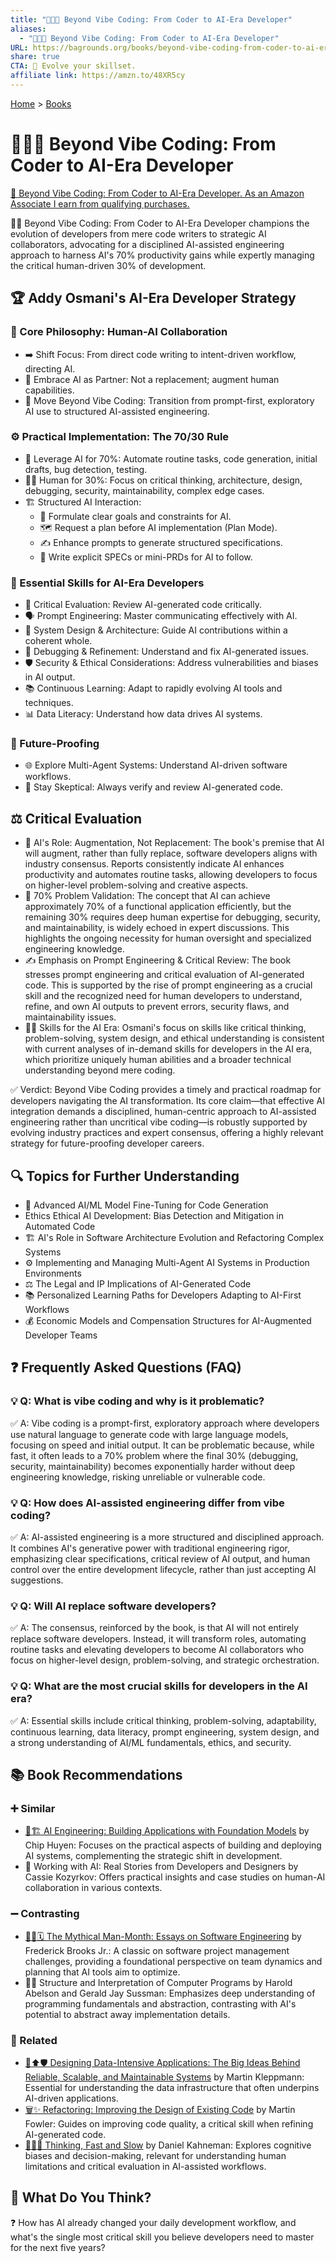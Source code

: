 ```yaml
---
title: "🧑‍💻🤖 Beyond Vibe Coding: From Coder to AI-Era Developer"
aliases:
  - "🧑‍💻🤖 Beyond Vibe Coding: From Coder to AI-Era Developer"
URL: https://bagrounds.org/books/beyond-vibe-coding-from-coder-to-ai-era-developer
share: true
CTA: 🚀 Evolve your skillset.
affiliate link: https://amzn.to/48XR5cy
---
```

[Home](../index.md) > [Books](./index.md)  
# 🧑‍💻🤖 Beyond Vibe Coding: From Coder to AI-Era Developer  
[🛒 Beyond Vibe Coding: From Coder to AI-Era Developer. As an Amazon Associate I earn from qualifying purchases.](https://amzn.to/48XR5cy)  
  
🚀💡 Beyond Vibe Coding: From Coder to AI-Era Developer champions the evolution of developers from mere code writers to strategic AI collaborators, advocating for a disciplined AI-assisted engineering approach to harness AI's 70% productivity gains while expertly managing the critical human-driven 30% of development.  
  
## 🏆 Addy Osmani's AI-Era Developer Strategy  
  
### 🧠 Core Philosophy: Human-AI Collaboration  
* ➡️ Shift Focus: From direct code writing to intent-driven workflow, directing AI.  
* 🤝 Embrace AI as Partner: Not a replacement; augment human capabilities.  
* 🚫 Move Beyond Vibe Coding: Transition from prompt-first, exploratory AI use to structured AI-assisted engineering.  
  
### ⚙️ Practical Implementation: The 70/30 Rule  
* 🤖 Leverage AI for 70%: Automate routine tasks, code generation, initial drafts, bug detection, testing.  
* 🧑‍💻 Human for 30%: Focus on critical thinking, architecture, design, debugging, security, maintainability, complex edge cases.  
* 🏗️ Structured AI Interaction:  
    * 🎯 Formulate clear goals and constraints for AI.  
    * 🗺️ Request a plan before AI implementation (Plan Mode).  
    * ✍️ Enhance prompts to generate structured specifications.  
    * 📜 Write explicit SPECs or mini-PRDs for AI to follow.  
  
### 🔑 Essential Skills for AI-Era Developers  
* 🧐 Critical Evaluation: Review AI-generated code critically.  
* 🗣️ Prompt Engineering: Master communicating effectively with AI.  
* 📐 System Design & Architecture: Guide AI contributions within a coherent whole.  
* 🐛 Debugging & Refinement: Understand and fix AI-generated issues.  
* 🛡️ Security & Ethical Considerations: Address vulnerabilities and biases in AI output.  
* 📚 Continuous Learning: Adapt to rapidly evolving AI tools and techniques.  
* 📊 Data Literacy: Understand how data drives AI systems.  
  
### 🔮 Future-Proofing  
* 🌐 Explore Multi-Agent Systems: Understand AI-driven software workflows.  
* 🤔 Stay Skeptical: Always verify and review AI-generated code.  
  
## ⚖️ Critical Evaluation  
  
* 🤖 AI's Role: Augmentation, Not Replacement: The book's premise that AI will augment, rather than fully replace, software developers aligns with industry consensus. Reports consistently indicate AI enhances productivity and automates routine tasks, allowing developers to focus on higher-level problem-solving and creative aspects.  
* 💯 70% Problem Validation: The concept that AI can achieve approximately 70% of a functional application efficiently, but the remaining 30% requires deep human expertise for debugging, security, and maintainability, is widely echoed in expert discussions. This highlights the ongoing necessity for human oversight and specialized engineering knowledge.  
* ✍️ Emphasis on Prompt Engineering & Critical Review: The book stresses prompt engineering and critical evaluation of AI-generated code. This is supported by the rise of prompt engineering as a crucial skill and the recognized need for human developers to understand, refine, and own AI outputs to prevent errors, security flaws, and maintainability issues.  
* 👨‍💻 Skills for the AI Era: Osmani's focus on skills like critical thinking, problem-solving, system design, and ethical understanding is consistent with current analyses of in-demand skills for developers in the AI era, which prioritize uniquely human abilities and a broader technical understanding beyond mere coding.  
  
✅ Verdict: Beyond Vibe Coding provides a timely and practical roadmap for developers navigating the AI transformation. Its core claim—that effective AI integration demands a disciplined, human-centric approach to AI-assisted engineering rather than uncritical vibe coding—is robustly supported by evolving industry practices and expert consensus, offering a highly relevant strategy for future-proofing developer careers.  
  
## 🔍 Topics for Further Understanding  
  
* 🤖 Advanced AI/ML Model Fine-Tuning for Code Generation  
* Ethics Ethical AI Development: Bias Detection and Mitigation in Automated Code  
* 🏗️ AI's Role in Software Architecture Evolution and Refactoring Complex Systems  
* ⚙️ Implementing and Managing Multi-Agent AI Systems in Production Environments  
* ⚖️ The Legal and IP Implications of AI-Generated Code  
* 📚 Personalized Learning Paths for Developers Adapting to AI-First Workflows  
* 💰 Economic Models and Compensation Structures for AI-Augmented Developer Teams  
  
## ❓ Frequently Asked Questions (FAQ)  
  
### 💡 Q: What is vibe coding and why is it problematic?  
✅ A: Vibe coding is a prompt-first, exploratory approach where developers use natural language to generate code with large language models, focusing on speed and initial output. It can be problematic because, while fast, it often leads to a 70% problem where the final 30% (debugging, security, maintainability) becomes exponentially harder without deep engineering knowledge, risking unreliable or vulnerable code.  
  
### 💡 Q: How does AI-assisted engineering differ from vibe coding?  
✅ A: AI-assisted engineering is a more structured and disciplined approach. It combines AI's generative power with traditional engineering rigor, emphasizing clear specifications, critical review of AI output, and human control over the entire development lifecycle, rather than just accepting AI suggestions.  
  
### 💡 Q: Will AI replace software developers?  
✅ A: The consensus, reinforced by the book, is that AI will not entirely replace software developers. Instead, it will transform roles, automating routine tasks and elevating developers to become AI collaborators who focus on higher-level design, problem-solving, and strategic orchestration.  
  
### 💡 Q: What are the most crucial skills for developers in the AI era?  
✅ A: Essential skills include critical thinking, problem-solving, adaptability, continuous learning, data literacy, prompt engineering, system design, and a strong understanding of AI/ML fundamentals, ethics, and security.  
  
## 📚 Book Recommendations  
  
### ➕ Similar  
* [🤖🏗️ AI Engineering: Building Applications with Foundation Models](./ai-engineering-building-applications-with-foundation-models.md) by Chip Huyen: Focuses on the practical aspects of building and deploying AI systems, complementing the strategic shift in development.  
* 🤝 Working with AI: Real Stories from Developers and Designers by Cassie Kozyrkov: Offers practical insights and case studies on human-AI collaboration in various contexts.  
  
### ➖ Contrasting  
* [🦄👤🗓️ The Mythical Man-Month: Essays on Software Engineering](./the-mythical-man-month.md) by Frederick Brooks Jr.: A classic on software project management challenges, providing a foundational perspective on team dynamics and planning that AI tools aim to optimize.  
* 👨‍💻 Structure and Interpretation of Computer Programs by Harold Abelson and Gerald Jay Sussman: Emphasizes deep understanding of programming fundamentals and abstraction, contrasting with AI's potential to abstract away implementation details.  
  
### 🔗 Related  
* [💾⬆️🛡️ Designing Data-Intensive Applications: The Big Ideas Behind Reliable, Scalable, and Maintainable Systems](./designing-data-intensive-applications.md) by Martin Kleppmann: Essential for understanding the data infrastructure that often underpins AI-driven applications.  
* [🗑️✨ Refactoring: Improving the Design of Existing Code](./refactoring-improving-the-design-of-existing-code.md) by Martin Fowler: Guides on improving code quality, a critical skill when refining AI-generated code.  
* [🤔🐇🐢 Thinking, Fast and Slow](./thinking-fast-and-slow.md) by Daniel Kahneman: Explores cognitive biases and decision-making, relevant for understanding human limitations and critical evaluation in AI-assisted workflows.  
  
## 🫵 What Do You Think?  
❓ How has AI already changed your daily development workflow, and what's the single most critical skill you believe developers need to master for the next five years?